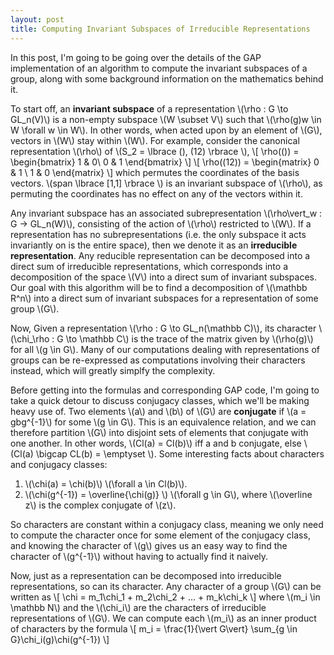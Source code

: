 ```yaml
---
layout: post
title: Computing Invariant Subspaces of Irreducible Representations
---
```


In this post, I'm going to be going over the details of the GAP implementation of an algorithm to compute the invariant subspaces of a group, along with some background information on the mathematics behind it.

To start off, an **invariant subspace** of a representation \\(\rho : G \to GL_n(V)\\) is a non-empty subspace \\(W \subset V\\) such that \\(\rho(g)w \in W \forall w \in W\\). In other words, when acted upon by an element of \\(G\\), vectors in \\(W\\) stay within \\(W\\). For example, consider the canonical representation \\(\rho\\) of \\(S_2 = \lbrace (), (12) \rbrace \\), 
\\[ \rho(()) = 
\begin{bmatrix} 
1 & 0\\
0 & 1
\end{bmatrix} \\]
\\[ \rho((12)) = 
\begin{matrix} 
0 & 1 \\
1 & 0
\end{matrix} \\]
which permutes the coordinates of the basis vectors. \\(span \lbrace [1,1] \rbrace \\) is an invariant subspace of \\(\rho\\), as permuting the coordinates has no effect on any of the vectors within it.

Any invariant subspace has an associated subrepresentation \\(\rho\vert_w : G -> GL_n(W)\\), consisting of the action of \\(\rho\\) restricted to \\(W\\). If a representation has no subrepresentations (i.e. the only subspace it acts invariantly on is the entire space), then we denote it as an **irreducible representation**. Any reducible representation can be decomposed into a direct sum of irreducible representations, which corresponds into a decomposition of the space \\(V\\) into a direct sum of invariant subspaces. Our goal with this algorithm will be to find a decomposition of \\(\mathbb R^n\\) into a direct sum of invariant subspaces for a representation of some group \\(G\\).

Now, Given a representation \\(\rho : G \to GL_n(\mathbb C)\\), its character \\(\chi_\rho : G \to \mathbb C\\) is the trace of the matrix given by \\(\rho(g)\\) for all \\(g \in G\\). Many of our computations dealing with representations of groups can be re-expressed as computations involving their characters instead, which will greatly simplfy the complexity.

Before getting into the formulas and corresponding GAP code, I'm going to take a quick detour to discuss conjugacy classes, which we'll be making heavy use of. Two elements \\(a\\) and \\(b\\) of \\(G\\) are **conjugate** if \\(a = gbg^{-1}\\) for some \\(g \in G\\). This is an equivalence relation, and we can therefore partition \\(G\\) into disjoint sets of elements that conjugate with one another. In other words, \\(Cl(a) = Cl(b)\\) iff a and b conjugate, else \\(Cl(a) \bigcap CL(b) = \emptyset \\). Some interesting facts about characters and conjugacy classes:

1. \\(\chi(a) = \chi(b)\\)  \\(\forall a \in Cl(b)\\).
2. \\(\chi(g^{-1}) = \overline{\chi(g)} \\)  \\(\forall g \in G\\), where \\(\overline z\\) is the complex conjugate of \\(z\\).

So characters are constant within a conjugacy class, meaning we only need to compute the character once for some element of the conjugacy class, and knowing the character of \\(g\\) gives us an easy way to find the character of \\(g^{-1}\\) without having to actually find it naively.

Now, just as a representation can be decomposed into irreducible representations, so can its character. Any character of a group \\(G\\) can be written as \\[ \chi = m_1\chi_1 + m_2\chi_2 + ... + m_k\chi_k \\] where \\(m_i \in \mathbb N\\) and the \\(\chi_i\\) are the characters of irreducible representations of \\(G\\). We can compute each \\(m_i\\) as an inner product of characters by the formula \\[ m_i = \frac{1}{\vert G\vert} \sum_{g \in G}\chi_i(g)\chi(g^{-1}) \\]




